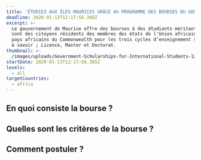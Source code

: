 ```yaml
---
title: 'ÉTUDIEZ AUX ÎLES MAURICES GRÂCE AU PROGRAMME DES BOURSES DU GOUVERNEMENT '
deadline: 2020-01-13T12:17:56.368Z
excerpt: >-
  Le gouvernement de Maurice offre des bourses à des étudiants méritants qui
  sont des citoyens résidents des membres des états de l'Union africaine ou des
  pays africains du Commonwealth pour les trois cycles d’enseignement supérieur
  à savoir ; Licence, Master et Doctorat.
thumbnail: >-
  /images/uploads/Government-Scholarships-for-International-Students-1280x720.png
startDate: 2020-01-13T12:17:56.385Z
levels:
  - all
targetCountries:
  - africa
---
```

## En quoi consiste la bourse ?
## Quelles sont les critères de la bourse ?
## Comment postuler ?
